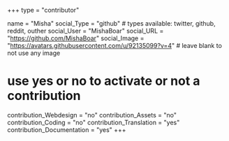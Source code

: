 +++
type = "contributor"

name = "Misha"
social_Type = "github" # types available: twitter, github, reddit, outher
social_User = "MishaBoar"
social_URL = "https://github.com/MishaBoar"
social_Image = "https://avatars.githubusercontent.com/u/92135099?v=4" # leave blank to not use any image

# use yes or no to activate or not a contribution
contribution_Webdesign = "no"
contribution_Assets = "no"
contribution_Coding = "no"
contribution_Translation = "yes"
contribution_Documentation = "yes"
+++